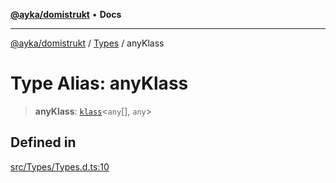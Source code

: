 [**@ayka/domistrukt**](../../../README.md) • **Docs**

***

[@ayka/domistrukt](../../../globals.md) / [Types](../README.md) / anyKlass

# Type Alias: anyKlass

> **anyKlass**: [`klass`](klass.md)\<`any`[], `any`\>

## Defined in

[src/Types/Types.d.ts:10](https://github.com/AndreyMork/domistrukt/blob/6bf1571936bc40cdb9430004c5150bf2a16cf455/src/Types/Types.d.ts#L10)
